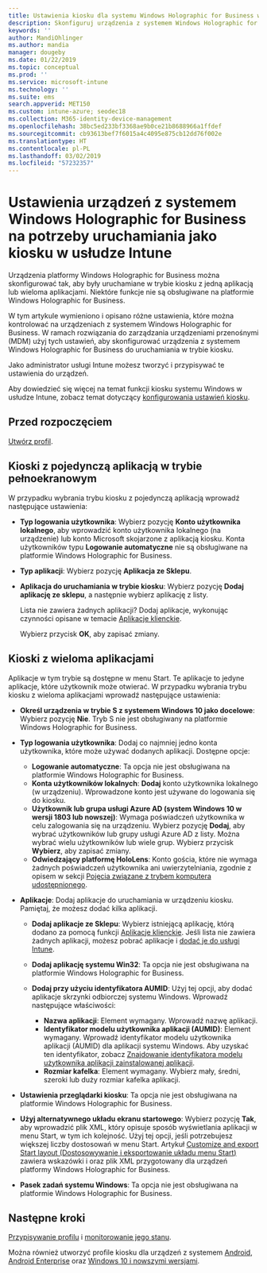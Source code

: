 ```yaml
---
title: Ustawienia kiosku dla systemu Windows Holographic for Business w usłudze Microsoft Intune — Azure | Microsoft Docs
description: Skonfiguruj urządzenia z systemem Windows Holographic for Business jako kioski z pojedynczą aplikacją oraz z wieloma aplikacjami, dostosuj menu Start, dodaj aplikacje i pasek zadań oraz skonfiguruj przeglądarkę internetową w usłudze Microsoft Intune.
keywords: ''
author: MandiOhlinger
ms.author: mandia
manager: dougeby
ms.date: 01/22/2019
ms.topic: conceptual
ms.prod: ''
ms.service: microsoft-intune
ms.technology: ''
ms.suite: ems
search.appverid: MET150
ms.custom: intune-azure; seodec18
ms.collection: M365-identity-device-management
ms.openlocfilehash: 38bc5ed233bf3368ae9b0ce21b8688966a1ffdef
ms.sourcegitcommit: cb93613bef7f6015a4c4095e875cb12dd76f002e
ms.translationtype: HT
ms.contentlocale: pl-PL
ms.lasthandoff: 03/02/2019
ms.locfileid: "57232357"
---
```

# <a name="windows-holographic-for-business-device-settings-to-run-as-a-kiosk-in-intune"></a>Ustawienia urządzeń z systemem Windows Holographic for Business na potrzeby uruchamiania jako kiosku w usłudze Intune

Urządzenia platformy Windows Holographic for Business można skonfigurować tak, aby były uruchamiane w trybie kiosku z jedną aplikacją lub wieloma aplikacjami. Niektóre funkcje nie są obsługiwane na platformie Windows Holographic for Business.

W tym artykule wymieniono i opisano różne ustawienia, które można kontrolować na urządzeniach z systemem Windows Holographic for Business. W ramach rozwiązania do zarządzania urządzeniami przenośnymi (MDM) użyj tych ustawień, aby skonfigurować urządzenia z systemem Windows Holographic for Business do uruchamiania w trybie kiosku.

Jako administrator usługi Intune możesz tworzyć i przypisywać te ustawienia do urządzeń.

Aby dowiedzieć się więcej na temat funkcji kiosku systemu Windows w usłudze Intune, zobacz temat dotyczący [konfigurowania ustawień kiosku](kiosk-settings.md).

## <a name="before-you-begin"></a>Przed rozpoczęciem

[Utwórz profil](kiosk-settings.md#create-the-profile).

## <a name="single-full-screen-app-kiosks"></a>Kioski z pojedynczą aplikacją w trybie pełnoekranowym

W przypadku wybrania trybu kiosku z pojedynczą aplikacją wprowadź następujące ustawienia:

- **Typ logowania użytkownika**: Wybierz pozycję **Konto użytkownika lokalnego**, aby wprowadzić konto użytkownika lokalnego (na urządzenie) lub konto Microsoft skojarzone z aplikacją kiosku. Konta użytkowników typu **Logowanie automatyczne** nie są obsługiwane na platformie Windows Holographic for Business.

- **Typ aplikacji**: Wybierz pozycję **Aplikacja ze Sklepu**.

- **Aplikacja do uruchamiania w trybie kiosku**: Wybierz pozycję **Dodaj aplikację ze sklepu**, a następnie wybierz aplikację z listy.

    Lista nie zawiera żadnych aplikacji? Dodaj aplikacje, wykonując czynności opisane w temacie [Aplikacje klienckie](apps-add.md).

    Wybierz przycisk **OK**, aby zapisać zmiany.

## <a name="multi-app-kiosks"></a>Kioski z wieloma aplikacjami

Aplikacje w tym trybie są dostępne w menu Start. Te aplikacje to jedyne aplikacje, które użytkownik może otwierać. W przypadku wybrania trybu kiosku z wieloma aplikacjami wprowadź następujące ustawienia:

- **Określ urządzenia w trybie S z systemem Windows 10 jako docelowe**: Wybierz pozycję **Nie**. Tryb S nie jest obsługiwany na platformie Windows Holographic for Business.

- **Typ logowania użytkownika**: Dodaj co najmniej jedno konta użytkownika, które może używać dodanych aplikacji. Dostępne opcje: 

  - **Logowanie automatyczne**: Ta opcja nie jest obsługiwana na platformie Windows Holographic for Business.
  - **Konta użytkowników lokalnych**: **Dodaj** konto użytkownika lokalnego (w urządzeniu). Wprowadzone konto jest używane do logowania się do kiosku.
  - **Użytkownik lub grupa usługi Azure AD (system Windows 10 w wersji 1803 lub nowszej)**: Wymaga poświadczeń użytkownika w celu zalogowania się na urządzeniu. Wybierz pozycję **Dodaj**, aby wybrać użytkowników lub grupy usługi Azure AD z listy. Można wybrać wielu użytkowników lub wiele grup. Wybierz przycisk **Wybierz**, aby zapisać zmiany.
  - **Odwiedzający platformę HoloLens**: Konto gościa, które nie wymaga żadnych poświadczeń użytkownika ani uwierzytelniania, zgodnie z opisem w sekcji [Pojęcia związane z trybem komputera udostępnionego](https://docs.microsoft.com/windows/configuration/set-up-shared-or-guest-pc#shared-pc-mode-concepts).

- **Aplikacje**: Dodaj aplikacje do uruchamiania w urządzeniu kiosku. Pamiętaj, że możesz dodać kilka aplikacji.

  - **Dodaj aplikacje ze Sklepu**: Wybierz istniejącą aplikację, którą dodano za pomocą funkcji [Aplikacje klienckie](apps-add.md). Jeśli lista nie zawiera żadnych aplikacji, możesz pobrać aplikacje i [dodać je do usługi Intune](store-apps-windows.md).
  - **Dodaj aplikację systemu Win32**: Ta opcja nie jest obsługiwana na platformie Windows Holographic for Business.
  - **Dodaj przy użyciu identyfikatora AUMID**: Użyj tej opcji, aby dodać aplikacje skrzynki odbiorczej systemu Windows. Wprowadź następujące właściwości: 

    - **Nazwa aplikacji**: Element wymagany. Wprowadź nazwę aplikacji.
    - **Identyfikator modelu użytkownika aplikacji (AUMID)**: Element wymagany. Wprowadź identyfikator modelu użytkownika aplikacji (AUMID) dla aplikacji systemu Windows. Aby uzyskać ten identyfikator, zobacz [Znajdowanie identyfikatora modelu użytkownika aplikacji zainstalowanej aplikacji](https://docs.microsoft.com/windows-hardware/customize/enterprise/find-the-application-user-model-id-of-an-installed-app).
    - **Rozmiar kafelka**: Element wymagany. Wybierz mały, średni, szeroki lub duży rozmiar kafelka aplikacji.

- **Ustawienia przeglądarki kiosku**: Ta opcja nie jest obsługiwana na platformie Windows Holographic for Business.

- **Użyj alternatywnego układu ekranu startowego**: Wybierz pozycję **Tak**, aby wprowadzić plik XML, który opisuje sposób wyświetlania aplikacji w menu Start, w tym ich kolejność. Użyj tej opcji, jeśli potrzebujesz większej liczby dostosowań w menu Start. Artykuł [Customize and export Start layout (Dostosowywanie i eksportowanie układu menu Start)](https://docs.microsoft.com/hololens/hololens-kiosk#start-layout-for-hololens) zawiera wskazówki i oraz plik XML przygotowany dla urządzeń platformy Windows Holographic for Business.

- **Pasek zadań systemu Windows**: Ta opcja nie jest obsługiwana na platformie Windows Holographic for Business.

## <a name="next-steps"></a>Następne kroki

[Przypisywanie profilu](device-profile-assign.md) i [monitorowanie jego stanu](device-profile-monitor.md).

Można również utworzyć profile kiosku dla urządzeń z systemem [Android](device-restrictions-android.md#kiosk), [Android Enterprise](device-restrictions-android-for-work.md#dedicated-device-settings) oraz [Windows 10 i nowszymi wersjami](kiosk-settings-windows.md).
